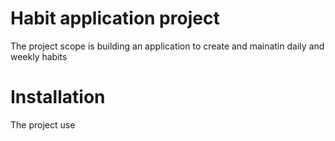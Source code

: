 # Habit application project

The project scope is building an application to create and mainatin daily and weekly habits

# Installation

The project use 
